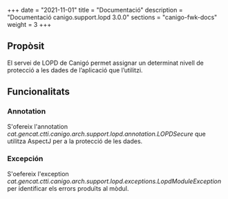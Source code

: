 +++
date        = "2021-11-01"
title       = "Documentació"
description = "Documentació canigo.support.lopd 3.0.0"
sections    = "canigo-fwk-docs"
weight      = 3
+++

## Propòsit

El servei de LOPD de Canigó permet assignar un determinat nivell de protecció a les dades de l’aplicació que l’utilitzi.

## Funcionalitats

### Annotation

S'ofereix l'annotation *cat.gencat.ctti.canigo.arch.support.lopd.annotation.LOPDSecure* que utilitza AspectJ per a la protecció de les dades.

### Excepción

S'oefereix l'exception *cat.gencat.ctti.canigo.arch.support.lopd.exceptions.LopdModuleException* per identificar els errors produïts al mòdul.
